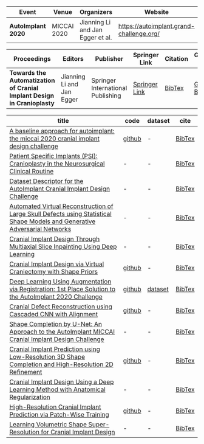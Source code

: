 | **Event** | **Venue** | **Organizers** | **Website**|
| --------------- | --------------- | --------------- |--------------- |
| **AutoImplant 2020**|  MICCAI 2020| Jianning Li and Jan Egger et al.|https://autoimplant.grand-challenge.org/| 


| **Proceedings** | **Editors** | **Publisher** | **Springer Link**| **Citation** | **Google Book** |
| --------------- | --------------- | --------------- |--------------- |--------------- |--------------- |
| **Towards the Automatization of Cranial Implant Design in Cranioplasty**| Jianning Li and Jan Egger | Springer International Publishing| [Springer Link](https://link.springer.com/book/10.1007%2F978-3-030-64327-0)|[BibTex](https://dl.dropboxusercontent.com/s/j2dgdfjhacd01ca/li2020towards.txt?dl=0)|[Google Book](https://books.google.at/books/about/Towards_the_Automatization_of_Cranial_Im.html?id=KWH5zQEACAAJ&source=kp_book_description&redir_esc=y)|


| title | code | dataset | cite |
| --------------- | --------------- | --------------- |--------------- |
| [A baseline approach for autoimplant: the miccai 2020 cranial implant design challenge](https://link.springer.com/chapter/10.1007/978-3-030-60946-7_8) | [github](https://github.com/Jianningli/autoimplant)| - | [BibTex](https://dl.dropboxusercontent.com/s/m8i0vq9lrs070bb/li2020baseline.txt?dl=0)|
| [Patient Specific Implants (PSI): Cranioplasty in the Neurosurgical Clinical Routine](https://link.springer.com/chapter/10.1007/978-3-030-64327-0_1) | - | - | [BibTex](https://dl.dropboxusercontent.com/s/0f29fhziydibcim/von2020patient.txt?dl=0)|
| [Dataset Descriptor for the AutoImplant Cranial Implant Design Challenge](https://link.springer.com/chapter/10.1007/978-3-030-64327-0_2) | - | - | [BibTex](https://dl.dropboxusercontent.com/s/5si935ml668a8t1/li2020dataset.txt?dl=0)|
| [Automated Virtual Reconstruction of Large Skull Defects using Statistical Shape Models and Generative Adversarial Networks](https://link.springer.com/chapter/10.1007/978-3-030-64327-0_3) | - | - | [BibTex](https://dl.dropboxusercontent.com/s/36hshbmq2siodur/zachowautomated.txt?dl=0)|
| [Cranial Implant Design Through Multiaxial Slice Inpainting Using Deep Learning](https://link.springer.com/chapter/10.1007/978-3-030-64327-0_4) | - | - | [BibTex](https://dl.dropboxusercontent.com/s/5sjfuwwb7xtdzgt/shi2020cranial.txt?dl=0)|
| [Cranial Implant Design via Virtual Craniectomy with Shape Priors](https://link.springer.com/chapter/10.1007/978-3-030-64327-0_5) | [github](https://gitlab.com/matzkin/headctools)| - | [BibTex](https://dl.dropboxusercontent.com/s/cw8n0h4ndb36jjw/matzkin2020cranial.txt?dl=0)|
| [Deep Learning Using Augmentation via Registration: 1st Place Solution to the AutoImplant 2020 Challenge](https://link.springer.com/chapter/10.1007/978-3-030-64327-0_6) | [github](https://github.com/ellisdg/3DUnetCNN/tree/master/examples/autoimplant2020) | [dataset](https://zenodo.org/record/4270278#.X8zhhNj0lPY)| [BibTex](https://dl.dropboxusercontent.com/s/w5gcqg0b97b1d27/ellis2020deep.txt?dl=0)|
| [Cranial Defect Reconstruction using Cascaded CNN with Alignment](https://link.springer.com/chapter/10.1007/978-3-030-64327-0_7) | [github](https://github.com/OldaKodym/BUT_autoimplant_public) | - | [BibTex](https://dl.dropboxusercontent.com/s/zl7vgsuec153nyb/kodym2020cranial.txt?dl=0)|
| [Shape Completion by U-Net: An Approach to the AutoImplant MICCAI Cranial Implant Design Challenge](https://link.springer.com/chapter/10.1007/978-3-030-64327-0_8) | - | - | [BibTex](https://dl.dropboxusercontent.com/s/syuod3snasuftdd/mainprize2020shape.txt?dl=0)|
| [Cranial Implant Prediction using Low-Resolution 3D Shape Completion and High-Resolution 2D Refinement](https://link.springer.com/chapter/10.1007/978-3-030-64327-0_9)| [github](https://github.com/mlentwicklung/autoimplant)| - | [BibTex](https://dl.dropboxusercontent.com/s/f7p61rwxrowjnca/bayat2020cranial.txt?dl=0)|
| [Cranial Implant Design Using a Deep Learning Method with Anatomical Regularization](https://link.springer.com/chapter/10.1007/978-3-030-64327-0_10)| - | - | [BibTex](https://dl.dropboxusercontent.com/s/uq3hzu8njjgi2gz/wang2020cranial.txt?dl=0)|
| [High-Resolution Cranial Implant Prediction via Patch-Wise Training](https://link.springer.com/chapter/10.1007/978-3-030-64327-0_11)| [github](https://github.com/dyjwb001/autoimplant_vnet)| - | [BibTex](https://dl.dropboxusercontent.com/s/7yhttl3amuc5zjc/jin2020high.txt?dl=0)|
| [Learning Volumetric Shape Super-Resolution for Cranial Implant Design](https://link.springer.com/chapter/10.1007/978-3-030-64327-0_12)| - | - | [BibTex](https://dl.dropboxusercontent.com/s/x6g3ypmly0lp927/eder2020learning.txt?dl=0)|





